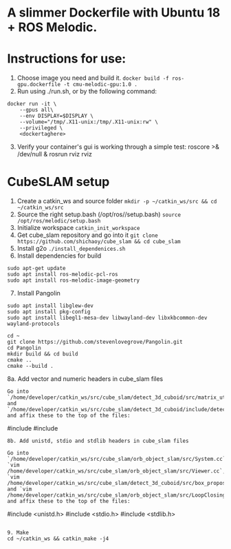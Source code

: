 # A slimmer Dockerfile with Ubuntu 18 + ROS Melodic.

# Instructions for use:
1. Choose image you need and build it.
`docker build -f ros-gpu.dockerfile -t cmu-melodic-gpu:1.0 .`
2. Run using ./run.sh, or by the following command:
```
docker run -it \
    --gpus all\
    --env DISPLAY=$DISPLAY \
    --volume="/tmp/.X11-unix:/tmp/.X11-unix:rw" \
    --privileged \
    <dockertaghere>
```
3. Verify your container's gui is working through a simple test:
roscore  >& /dev/null & rosrun rviz rviz

# CubeSLAM setup
1. Create a catkin_ws and source folder
`mkdir -p ~/catkin_ws/src && cd ~/catkin_ws/src`
2. Source the right setup.bash (/opt/ros/<ros-distribution>/setup.bash)
`source /opt/ros/melodic/setup.bash`
3. Initialize workspace
`catkin_init_workspace`
4. Get cube_slam repository and go into it
`git clone https://github.com/shichaoy/cube_slam && cd cube_slam`
5. Install g2o
`./install_dependenices.sh`
6. Install dependencies for build
```
sudo apt-get update
sudo apt install ros-melodic-pcl-ros
sudo apt install ros-melodic-image-geometry
```
7. Install Pangolin
```
sudo apt install libglew-dev
sudo apt install pkg-config
sudo apt install libegl1-mesa-dev libwayland-dev libxkbcommon-dev wayland-protocols
    
cd ~
git clone https://github.com/stevenlovegrove/Pangolin.git
cd Pangolin
mkdir build && cd build
cmake ..
cmake --build .
```
8a. Add vector and numeric headers in cube_slam files
```
Go into `/home/developer/catkin_ws/src/cube_slam/detect_3d_cuboid/src/matrix_utils.cpp` and `/home/developer/catkin_ws/src/cube_slam/detect_3d_cuboid/include/detect_3d_cuboid/matrix_utils.h` and affix these to the top of the files:

```
#include <vector>
#include <numeric>
```
8b. Add unistd, stdio and stdlib headers in cube_slam files

Go into `/home/developer/catkin_ws/src/cube_slam/orb_object_slam/src/System.cc`, `vim /home/developer/catkin_ws/src/cube_slam/orb_object_slam/src/Viewer.cc`,
`vim /home/developer/catkin_ws/src/cube_slam/detect_3d_cuboid/src/box_proposal_detail.cpp, and `vim /home/developer/catkin_ws/src/cube_slam/orb_object_slam/src/LoopClosing.cc` and affix these to the top of the files:
```
#include <unistd.h>
#include <stdio.h>
#include <stdlib.h>
```

9. Make
cd ~/catkin_ws && catkin_make -j4
